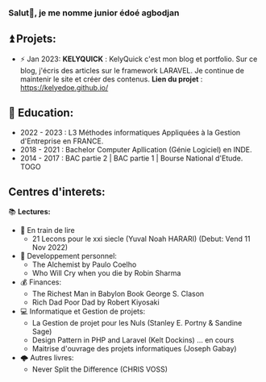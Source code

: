 ### Salut👋, je me nomme junior édoé agbodjan 

<!--
Here are some ideas to get you started:

- 🔭 I’m currently working on ...
- 🌱 I’m currently learning ...
- 👯 I’m looking to collaborate on ...
- 🤔 I’m looking for help with ...
- 💬 Ask me about ...
- 📫 How to reach me: ...
- 😄 Pronouns: ...
- ⚡ Fun fact: ...
-->
## ⏫ Projets:
- ⚡ Jan 2023: 
    **KELYQUICK** : KelyQuick c'est mon blog et portfolio. Sur ce blog, j'écris des articles sur le framework LARAVEL. Je continue de maintenir le site et créer des contenus. **Lien du projet** : https://kelyedoe.github.io/
## 🏫 Education:
- 2022 - 2023 : L3 Méthodes informatiques Appliquées à la Gestion d'Entreprise en FRANCE.
- 2018 - 2021 : Bachelor Computer Apllication (Génie Logiciel) en INDE.
- 2014 - 2017 : BAC partie 2 | BAC partie 1 | Bourse National d'Etude. TOGO

## Centres d'interets:
📚 **Lectures:**

- 🔄 En train de lire
    - 21 Lecons pour le xxi siecle (Yuval Noah HARARI) (Debut: Vend 11 Nov 2022)
- 🧠 Developpement personnel:
    - The Alchemist by Paulo Coelho
    - Who Will Cry when you die by Robin Sharma
- 💰 Finances:
    - The Richest Man in Babylon Book George S. Clason
    - Rich Dad Poor Dad by Robert Kiyosaki
- 💻 Informatique et Gestion de projets:
    - La Gestion de projet pour les Nuls (Stanley E. Portny & Sandine Sage)
    - Design Pattern in PHP and Laravel (Kelt Dockins) ... en cours
    - Maitrise d'ouvrage des projets informatiques (Joseph Gabay)
- 🌩️ Autres livres: 
    - Never Split the Difference (CHRIS VOSS)

